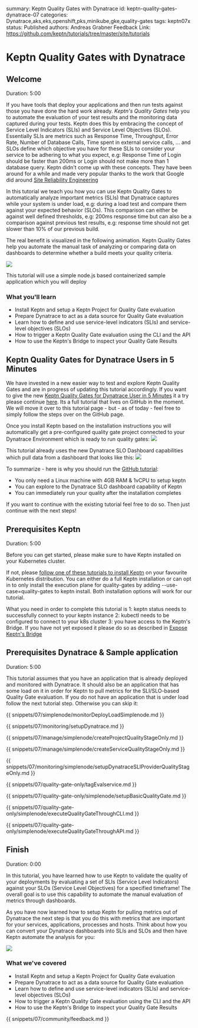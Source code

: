 summary: Keptn Quality Gates with Dynatrace
id: keptn-quality-gates-dynatrace-07
categories: Dynatrace,aks,eks,openshift,pks,minikube,gke,quality-gates
tags: keptn07x
status: Published
authors: Andreas Grabner
Feedback Link: https://github.com/keptn/tutorials/tree/master/site/tutorials


# Keptn Quality Gates with Dynatrace

## Welcome
Duration: 5:00

If you have tools that deploy your applications and then run tests against those you have done the hard work already. *Keptn's Quality Gates* help you to automate the evaluation of your test results and the monitoring data captured during your tests. Keptn does this by embracing the concept of Service Level Indicators (SLIs) and Service Level Objectives (SLOs). Essentially SLIs are metrics such as Response Time, Throughput, Error Rate, Number of Database Calls, Time spent in external service calls, ... and SLOs define which objective you have for these SLIs to consider your service to be adhering to what you expect, e.g: Response Time of Login should be faster than 200ms or Login should not make more than 1 database query.
Keptn didn't come up with these concepts. They have been around for a while and made very popular thanks to the work that Google did around [Site Reliability Engineering](https://landing.google.com/sre/sre-book/chapters/service-level-objectives)

In this tutorial we teach you how you can use Keptn Quality Gates to automatically analyze important metrics (SLIs) that Dynatrace captures while your system is under load, e.g: during a load test and compare them against your expected behavior (SLOs). This comparison can either be against well defined thresholds, e.g: 200ms response time but can also be a comparison against previous test results, e.g: response time should not get slower than 10% of our previous build.

The real benefit is visualized in the following animation. Keptn Quality Gates help you automate the manual task of analyzing or comparing data on dashboards to determine whether a build meets your quality criteria.

![](./assets/dynatrace_qualitygates/dynatrace_keptn_sli_automation.gif)

This tutorial will use a simple node.js based containerized sample application which you will deploy 

### What you'll learn

- Install Keptn and setup a Keptn Project for Quality Gate evaluation
- Prepare Dynatrace to act as a data source for Quality Gate evaluation
- Learn how to define and use service-level indicators (SLIs) and service-level objectives (SLOs)
- How to trigger a Keptn Quality Gate evaluation using the CLI and the API
- How to use the Keptn's Bridge to inspect your Quality Gate Results

## Keptn Quality Gates for Dynatrace Users in 5 Minutes

We have invested in a new easier way to test and explore Keptn Quality Gates and are in progress of updating this tutorial accordingly.
If you want to give the new [Keptn Quality Gates for Dynatrace User in 5 Minutes](https://github.com/keptn-sandbox/keptn-on-k3s/blob/master/README-KeptnForDynatrace.md) it a try please continue [here](https://github.com/keptn-sandbox/keptn-on-k3s/blob/master/README-KeptnForDynatrace.md). Its a full tutorial that lives on GitHub in the moment. We will move it over to this tutorial page - but - as of today - feel free to simply follow the steps over on the GitHub page.

Once you install Keptn based on the installation instructions you will automatically get a pre-configured quality gate project connected to your Dynatrace Environment which is ready to run quality gates:
![](./assets/dynatrace_qualitygates/keptn_on_k3s_qualitygate_bridge.png)

This tutorial already uses the new Dynatrace SLO Dashboard capabilities which pull data from a dashboard that looks like this:
![](./assets/dynatrace_qualitygates/keptn_on_k3s_qualitygate_slo_dashboard.png)

To summarize - here is why you should run the [GitHub tutorial](https://github.com/keptn-sandbox/keptn-on-k3s/blob/master/README-KeptnForDynatrace.md):
* You only need a Linux machine with 4GB RAM & 1vCPU to setup keptn
* You can explore to the Dynatrace SLO dashboard capability of Keptn
* You can immediately run your quality after the installation completes

If you want to continue with the existing tutorial feel free to do so. Then just continue with the next steps!

## Prerequisites Keptn
Duration: 5:00

Before you can get started, please make sure to have Keptn installed on your Kubernetes cluster.

If not, please [follow one of these tutorials to install Keptn](../../?cat=installation) on your favourite Kubernetes distribution. You can either do a full Keptn installation or can opt in to only install the execution plane for quality-gates by adding --use-case=quality-gates to keptn install. Both installation options will work for our tutorial.

What you need in order to complete this tutorial is
1: keptn status needs to successfully connect to your keptn instance
2: kubectl needs to be configured to connect to your k8s cluster
3: you have access to the Keptn's Bridge. If you have not yet exposed it please do so as described in [Expose Keptn's Bridge](https://keptn.sh/docs/0.6.0/reference/keptnsbridge/#expose-lockdown-bridge)

## Prerequisites Dynatrace & Sample application
Duration: 5:00

This tutorial assumes that you have an application that is already deployed and monitored with Dynatrace. It should also be an application that has some load on it in order for Keptn to pull metrics for the SLI/SLO-based Quality Gate evaluation.
If you do not have an application that is under load follow the next tutorial step. Otherwise you can skip it:

<!-- include other files -->

{{ snippets/07/simplenode/monitorDeployLoadSimplenode.md }}

{{ snippets/07/monitoring/setupDynatrace.md }}

{{ snippets/07/manage/simplenode/createProjectQualityStageOnly.md }}

{{ snippets/07/manage/simplenode/createServiceQualityStageOnly.md }}

{{ snippets/07/monitoring/simplenode/setupDynatraceSLIProviderQualityStageOnly.md }}

{{ snippets/07/quality-gate-only/tagEvalservice.md }}

{{ snippets/07/quality-gate-only/simplenode/setupBasicQualityGate.md }}

{{ snippets/07/quality-gate-only/simplenode/executeQualityGateThroughCLI.md }}

{{ snippets/07/quality-gate-only/simplenode/executeQualityGateThroughAPI.md }}


## Finish
Duration: 0:00

In this tutorial, you have learned how to use Keptn to validate the quality of your deployments by evaluating a set of SLIs (Service Level Indicators) against your SLOs (Service Level Objectives) for a specified timeframe! The overall goal is to use this capability to automate the manual evaluation of metrics through dashboards.

As you have now learned how to setup Keptn for pulling metrics out of Dynatrace the next step is that you do this with metrics that are important for your services, applications, processes and hosts. Think about how you can convert your Dynatrace dashboards into SLIs and SLOs and then have Keptn automate the analysis for you:

![](./assets/dynatrace_qualitygates/dynatrace_keptn_sli_automation.gif)


### What we've covered

- Install Keptn and setup a Keptn Project for Quality Gate evaluation
- Prepare Dynatrace to act as a data source for Quality Gate evaluation
- Learn how to define and use service-level indicators (SLIs) and service-level objectives (SLOs)
- How to trigger a Keptn Quality Gate evaluation using the CLI and the API
- How to use the Keptn's Bridge to inspect your Quality Gate Results

{{ snippets/07/community/feedback.md }}
